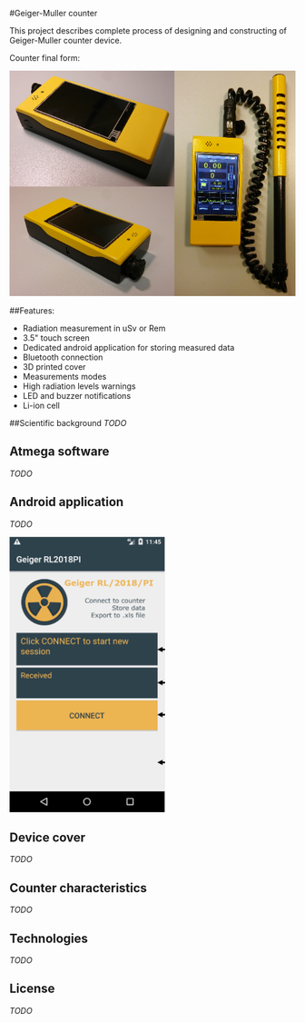 #Geiger-Muller counter

This project describes complete process of designing and constructing of
Geiger-Muller counter device.

Counter final form:

![](resources/readme/counter.PNG)

##Features:
- Radiation measurement in uSv or Rem
- 3.5" touch screen
- Dedicated android application for storing measured data
- Bluetooth connection
- 3D printed cover
- Measurements modes
- High radiation levels warnings
- LED and buzzer notifications
- Li-ion cell

##Scientific background
_TODO_

## Atmega software
_TODO_

## Android application
_TODO_

![](resources/readme/app.PNG)

## Device cover
_TODO_

## Counter characteristics
_TODO_

## Technologies
_TODO_

## License
_TODO_
